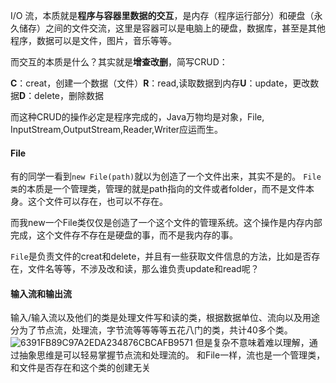 I/O 流，本质就是**程序与容器里数据的交互**，是内存（程序运行部分）和硬盘（永久储存）之间的文件交流，这里是容器可以是电脑上的硬盘，数据库，甚至是其他程序，数据可以是文件，图片，音乐等等。

而交互的本质是什么？其实就是**增查改删**，简写CRUD：

**C**：creat，创建一个数据（文件）**R**：read,读取数据到内存**U**：update，更改数据**D**：delete，删除数据

而这种CRUD的操作必定是程序完成的，Java万物均是对象，File, InputStream,OutputStream,Reader,Writer应运而生。

#### File

有的同学一看到```new File(path)```就以为创造了一个文件出来，其实不是的。
```File类```的本质是一个管理类，管理的就是path指向的文件或者folder，而不是文件本身。这个文件可以存在，也可以不存在。

而我new一个File类仅仅是创造了一个这个文件的管理系统。这个操作是内存内部完成，这个文件存不存在是硬盘的事，而不是我内存的事。

```File```是负责文件的creat和delete，并且有一些获取文件信息的方法，比如是否存在，文件名等等，不涉及改和读，那么谁负责update和read呢？
#### 输入流和输出流
输入/输入流以及他们的类是处理文件写和读的类，根据数据单位、流向以及用途分为了节点流，处理流，字节流等等等等五花八门的类，共计40多个类。
![6391FB89C97A2EDA234876CBCAFB9571](https://github.com/liu2su/JavaSE_Full_guide/assets/96462566/6c0bf966-673a-4578-a6f4-e3a61b19e5d7)
但是复杂不意味着难以理解，通过抽象思维是可以轻易掌握节点流和处理流的。
和File一样，流也是一个管理类，和文件是否存在和这个类的创建无关
